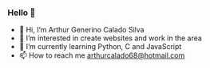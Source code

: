 ### Hello 👋

- 👋 Hi, I’m Arthur Generino Calado Silva
- 👀 I’m interested in create websites and work in the area
- 🌱 I’m currently learning Python, C and JavaScript
- 📫 How to reach me arthurcalado68@hotmail.com
